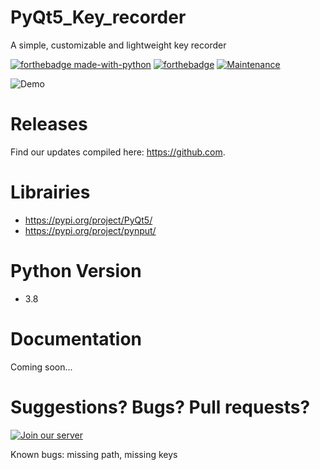 # PyQt5_Key_recorder
A simple, customizable and lightweight key recorder

[![forthebadge made-with-python](http://ForTheBadge.com/images/badges/made-with-python.svg)](https://www.python.org/)
[![forthebadge](https://forthebadge.com/images/badges/built-by-developers.svg)](https://forthebadge.com)
[![Maintenance](https://img.shields.io/badge/Maintained%3F-yes-green.svg)]()

![Demo](https://i.ibb.co/3BSfqr6/index.png)

Releases
===========

Find our updates compiled here: https://github.com.


Librairies
===============

- https://pypi.org/project/PyQt5/
- https://pypi.org/project/pynput/

Python Version
===============

- 3.8

Documentation
===============

Coming soon...

Suggestions? Bugs? Pull requests?
===============
[![Join our server](https://img.shields.io/discord/308323056592486420.svg)](https://discordapp.com/invite/zcWp9sC)

Known bugs: missing path, missing keys
